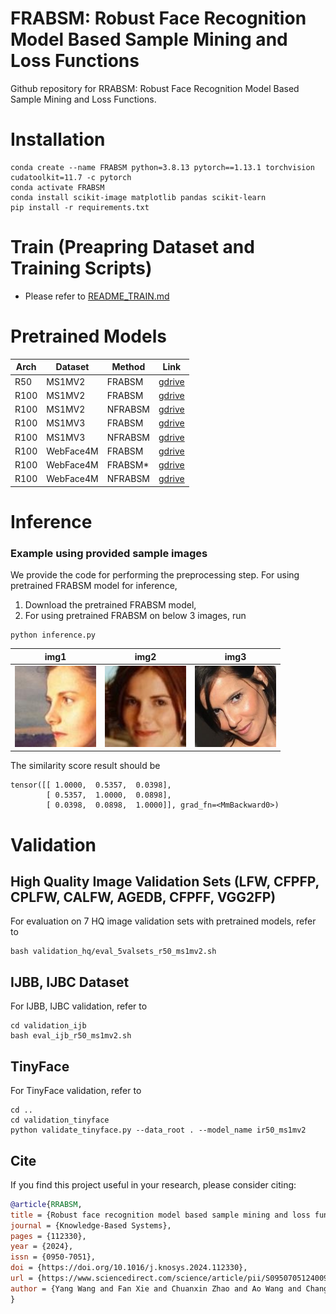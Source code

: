 # FRABSM: Robust Face Recognition Model Based Sample Mining and Loss Functions

Github repository for RRABSM: Robust Face Recognition Model Based Sample Mining and Loss Functions.

# Installation

```
conda create --name FRABSM python=3.8.13 pytorch==1.13.1 torchvision cudatoolkit=11.7 -c pytorch
conda activate FRABSM
conda install scikit-image matplotlib pandas scikit-learn 
pip install -r requirements.txt
```

# Train (Preapring Dataset and Training Scripts)
- Please refer to [README_TRAIN.md](./README_TRAIN.md)

# Pretrained Models

| Arch | Dataset       | Method   | Link              |
|------|---------------|----------|-------------------|
| R50  | MS1MV2        | FRABSM  | [gdrive](https://drive.google.com/file/d/1-SLwrT7hP-aQazPchJTTTjq6crEZRUlX/view?usp=sharing)     |
| R100 | MS1MV2        | FRABSM  | [gdrive](https://drive.google.com/file/d/1-EPympkzOEuDuFkHqf5PFQzscDPZIKzO/view?usp=sharing)     |
| R100 | MS1MV2        | NFRABSM | [gdrive](https://drive.google.com/file/d/1-K25VMKqQw4zsqM_vnyLjD8-gBuMpc-j/view?usp=sharing)     |
| R100 | MS1MV3        | FRABSM  | [gdrive](https://drive.google.com/file/d/1-BRRYGs8ZuqY80gwhQQQ6y65bbCLZUYU/view?usp=sharing)     |
| R100 | MS1MV3        | NFRABSM | [gdrive](https://drive.google.com/file/d/1-C2g1Z2VlY0LJQDMuT8Wl7bDI6QjMacF/view?usp=sharing)     |
| R100 | WebFace4M     | FRABSM  | [gdrive](https://drive.google.com/file/d/1bEGuCK78RxB4IcG-kcxantdRkCvNmWRJ/view?usp=sharing)     |
| R100 | WebFace4M     | FRABSM* | [gdrive](https://drive.google.com/file/d/1--_CMVRK5uzTdHQ62-Dmf5xIe-e5SQD4/view?usp=sharing)     |
| R100 | WebFace4M     | NFRABSM | [gdrive](https://drive.google.com/file/d/1-7zYVk-dI4dOd90NK8bH_F6EFszOCtm5/view?usp=sharing)     |


# Inference

### Example using provided sample images

We provide the code for performing the preprocessing step. 
For using pretrained FRABSM model for inference, 

1. Download the pretrained FRABSM model, 
2. For using pretrained FRABSM on below 3 images, run 
```
python inference.py
```

|                                   img1                                    |                                   img2                                    |                                   img3                                    |
|:-------------------------------------------------------------------------:|:-------------------------------------------------------------------------:|:-------------------------------------------------------------------------:|
| <img height="130" src="face_alignment/test_images/img1.jpg" width="130"/> | <img height="130" src="face_alignment/test_images/img2.jpg" width="130"/> | <img height="130" src="face_alignment/test_images/img3.jpg" width="130"/> |

The similarity score result should be 
```
tensor([[ 1.0000,  0.5357,  0.0398],
        [ 0.5357,  1.0000,  0.0898],
        [ 0.0398,  0.0898,  1.0000]], grad_fn=<MmBackward0>)
```

# Validation

## High Quality Image Validation Sets (LFW, CFPFP, CPLFW, CALFW, AGEDB, CFPFF, VGG2FP)
For evaluation on 7 HQ image validation sets with pretrained models,
refer to 
```
bash validation_hq/eval_5valsets_r50_ms1mv2.sh
```

## IJBB, IJBC Dataset

For IJBB, IJBC validation, refer to 
```
cd validation_ijb
bash eval_ijb_r50_ms1mv2.sh
```

## TinyFace

For TinyFace validation, refer to
```
cd ..
cd validation_tinyface
python validate_tinyface.py --data_root . --model_name ir50_ms1mv2
```

## Cite

If you find this project useful in your research, please consider citing:

```bibtex
@article{RRABSM,
title = {Robust face recognition model based sample mining and loss functions},
journal = {Knowledge-Based Systems},
pages = {112330},
year = {2024},
issn = {0950-7051},
doi = {https://doi.org/10.1016/j.knosys.2024.112330},
url = {https://www.sciencedirect.com/science/article/pii/S095070512400964X},
author = {Yang Wang and Fan Xie and Chuanxin Zhao and Ao Wang and Chang Ma and Shijia Song and Zhenyu Yuan and Lijun Zhao}.
}
```